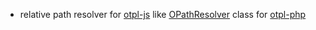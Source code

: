 - relative path resolver for [otpl-js](../) like [OPathResolver](../php/src/OPathResolver.php) class for [otpl-php](../php/)